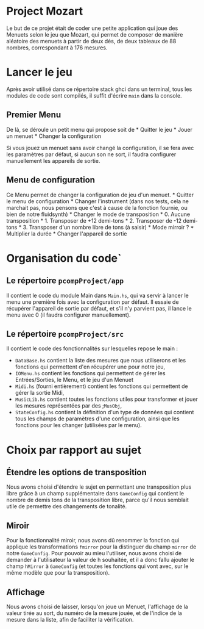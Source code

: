 # Project Mozart


Le but de ce projet était de coder une petite application qui joue des Menuets selon le jeu que Mozart, qui permet de composer de manière aléatoire des menuets à partir de deux dés, de deux tableaux de 88 nombres, correspondant à 176 mesures.

# Lancer le jeu

Après avoir utilisé dans ce répertoire stack ghci dans un terminal, tous les modules de code sont compilés, il suffit d'écrire `main` dans la console.

## Premier Menu

De là, se déroule un petit menu qui propose soit de 
    * Quitter le jeu
    * Jouer un menuet
    * Changer la configuration
  
Si vous jouez un menuet sans avoir changé la configuration, il se fera avec les paramètres par défaut, si aucun son ne sort, il faudra configurer manuellement les appareils de sortie.


## Menu de configuration

Ce Menu permet de changer la configuration de jeu d'un menuet.
    * Quitter le menu de configuration
    * Changer l'instrument (dans nos tests, cela ne marchait pas, nous pensons que c'est à cause de la fonction fournie, ou bien de notre fluidsynth)
    * Changer le mode de transposition
      * 0. Aucune transposition
      * 1. Transposer de +12 demi-tons
      * 2. Transposer de -12 demi-tons
      * 3. Transposer d'un nombre libre de tons (à saisir)
    * Mode mirroir ?
    * Multiplier la durée
    * Changer l'appareil de sortie


# Organisation du code`

## Le répertoire `pcompProject/app`

Il contient le code du module Main dans `Main.hs`, qui va servir à lancer le menu une première fois avec la configuration par défaut. Il essaie de récupérer l'appareil de sortie par défaut, et s'il n'y parvient pas, il lance le menu avec 0 (il faudra configurer manuellement).

## Le répertoire `pcompProject/src`

Il contient le code des fonctionnalités sur lesquelles repose le main :

  * `DataBase.hs` contient la liste des mesures que nous utiliserons et les fonctions qui permettent d'en récupérer une pour notre jeu,
  * `IOMenu.hs` contient les fonctions qui permettent de gérer les Entrées/Sorties, le Menu, et le jeu d'un Menuet
  * `Midi.hs` (fourni entièrement) contient les fonctions qui permettent de gérer la sortie Midi,
  * `MusicLib.hs` contient toutes les fonctions utiles pour transformer et jouer les mesures représentées par des ;`MusObj`,
  * `StateConfig.hs` contient la définition d'un type de données qui contient tous les champs de paramètres d'une configuration, ainsi que les fonctions pour les changer (utilisées par le menu).

# Choix par rapport au sujet

## Étendre les options de transposition
Nous avons choisi d'étendre le sujet en permettant une transposition plus libre grâce à un champ supplémentaire dans `GameConfig` qui contient le nombre de demis tons de la transposition libre, parce qu'il nous semblait utile de permettre des changements de tonalité.

## Miroir
Pour la fonctionnalité miroir, nous avons dû renommer la fonction qui applique les transformations `fmirror` pour la distinguer du champ `mirror` de notre `GameConfig`. Pour pouvoir au mieu l'utiliser, nous avons choisi de demander à l'utilisateur la valeur de h souhaitée, et il a donc fallu ajouter le champ `hMirror` à `GameConfig` (et toutes les fonctions qui vont avec, sur le même modèle que pour la transposition).

## Affichage
Nous avons choisi de laisser, lorsqu'on joue un Menuet, l'affichage de la valeur tirée au sort, du numéro de la mesure jouée, et de l'indice de la mesure dans la liste, afin de faciliter la vérification.